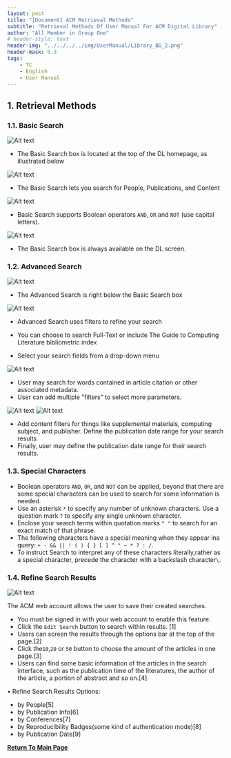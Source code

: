 ```yaml
---
layout: post
title: "[Document] ACM Retrieval Methods"
subtitle: "Retrieval Methods Of User Manual For ACM Digital Library"
author: "All Member in Group One"
# header-style: text
header-img: "../../../../img/UserManual/Library_BG_2.png"
header-mask: 0.3
tags:
    - TC
    - English
    - User Manual
---
```


##  1. <a name='RetrievalMethods'></a>Retrieval Methods

###  1.1. <a name='BasicSearch'></a>Basic Search

![Alt text](../../../../img/UserManual/image-22.png)

- The Basic Search box is located at the top of the DL homepage, as illustrated below

![Alt text](../../../../img/UserManual/image-23.png)

- The Basic Search lets you search for People, Publications, and Content

![Alt text](../../../../img/UserManual/image-24.png)

- Basic Search supports Boolean operators ```AND```, ```OR``` and ```NOT``` (use capital letters).

![Alt text](../../../../img/UserManual/image-25.png)

- The Basic Search box is always available on the DL screen.

###  1.2. <a name='AdvancedSearch'></a>Advanced Search

![Alt text](../../../../img/UserManual/image-26.png)

- The Advanced Search is right below the Basic Search box

![Alt text](../../../../img/UserManual/image-27.png)

- Advanced Search uses filters to refine your search

- You can choose to search Full-Text or include The Guide to Computing Literature bibliometric index

- Select your search fields from a drop-down menu

![Alt text](../../../../img/UserManual/image-28.png)

- User may search for words contained in article citation or other associated metadata.
- User can add multiple "filters" to select more parameters.

![Alt text](../../../../img/UserManual/image-29.png)
![Alt text](../../../../img/UserManual/image-30.png)

- Add content filters for things like supplemental materials, computing subject, and publisher. Define the publication date range for your search results
- Finally, user may define the publication date range for their search results.

###  1.3. <a name='SpecialCharacters'></a>Special Characters

- Boolean operators ```AND```, ```OR```, and ```NOT``` can be applied, beyond that there are some special characters can be used to search for some information is needed.
- Use an asterisk ```*``` to specify any number of unknown characters. Use a question mark ```?``` to specify any single unknown character.
- Enclose your search terms within quotation marks ```" "``` to search for an exact match of that phrase.
- The following characters have a special meaning when they appear ina query: ```+ - && || ! ( ) { } [ ] ^ " ~ * ? : /```.
- To instruct Search to interpret any of these characters literally,rather as a special character, precede the character with a backslash character```\```.

###  1.4. <a name='RefineSearchResults'></a>Refine Search Results

![Alt text](../../../../img/UserManual/image-31.png)

The ACM web account allows the user to save their created searches.

- You must be signed in with your web account to enable this feature.
- Click the ```Edit Search``` button to search within results. [1]
- Users can screen the results through the options bar at the top of the page.[2]
- Click the```10```,```20``` or ```50``` button to choose the amount of the articles in one page.[3]
- Users can find some basic information of the articles in the search interface, such as the publication time of the literatures, the author of the article, a portion of abstract and so on.[4]

• Refine Search Results Options:

- by People[5]
- by Publication Info[6]
- by Conferences[7]
- by Reproducibility Badges(some kind of authentication mode)[8]
- by Publication Date[9]

**[Return To Main Page](../ACM-Index-Page/index.html)**
